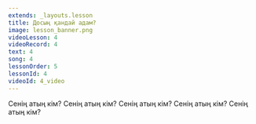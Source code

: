 ```yaml
---
extends: _layouts.lesson
title: Досың қандай адам?
image: lesson_banner.png
videoLesson: 4
videoRecord: 4
text: 4
song: 4
lessonOrder: 5
lessonId: 4
videoId: 4_video
---
```


Сенің атың кім?
Сенің атың кім?
Сенің атың кім?
Сенің атың кім?
Сенің атың кім?
